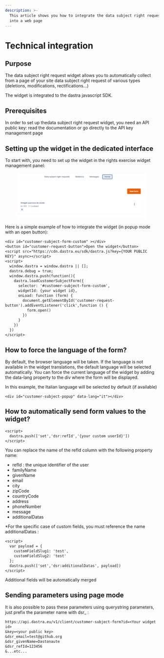 ```yaml
---
description: >-
  This article shows you how to integrate the data subject right request widget
  into a web page
---
```


# Technical integration

## Purpose

The data subject right request widget allows you to automatically collect from a page of your site data subject right request of various types (deletions, modifications, rectifications...)&#x20;

The widget is integrated to the dastra javascript SDK.

## Prerequisites

In order to set up thedata subject right request widget, you need an API public key: read the documentation or go directly to the API key management page

## Setting up the widget in the dedicated interface

To start with, you need to set up the widget in the rights exercise widget management panel:

<figure><img src="../../.gitbook/assets/image (121).png" alt=""><figcaption></figcaption></figure>

Here is a simple example of how to integrate the widget (in popup mode with an open button):

```
<div id="customer-subject-form-custom" ></div>
<button id="customer-request-button">Open the widget</button>
<script src="https://cdn.dastra.eu/sdk/dastra.js?key={YOUR PUBLIC KEY}" async></script>
<script>
  window.dastra = window.dastra || [];
  dastra.debug = true;
  window.dastra.push(function(){
    dastra.loadCustomerSubjectForm({
      selector: '#customer-subject-form-custom',
      widgetId: {your widget id},
      onLoad: function (form) {
        document.getElementById('customer-request-button').addEventListener('click',function () {
          form.open()
        })
      }
    })
  })
</script>
```

## How to force the language of the form?

By default, the browser language will be taken. If the language is not available in the widget translations, the default language will be selected automatically. You can force the current language of the widget by adding the data-lang property to the div where the form will be displayed.

In this example, the Italian language will be selected by default (if available)

```
<div id="customer-subject-popup" data-lang="it"></div>
```

## How to automatically send form values to the widget?

```
<script>
  dastra.push(['set','dsr:refId','{your custom userId}'])
</script>
```

You can replace the name of the refId column with the following property name:

* refId : the unique identifier of the user
* familyName
* givenName
* email
* city
* zipCode
* countryCode
* address
* phoneNumber
* message
* additionalDatas

\*For the specific case of custom fields, you must reference the name additionalDatas :

```
<script>
  var payload = {
    customFieldSlug1: 'test', 
    customFieldSlug2: 'test'
  };
  dastra.push(['set','dsr:additionalDatas', payload])
</script>
```

Additional fields will be automatically merged

## Sending parameters using page mode

It is also possible to pass these parameters using querystring parameters, just prefix the parameter name with dsr\_ :

```
https://api.dastra.eu/v1/client/customer-subject-form?id=<Your widget id>
&key=<your public key>
&dsr_email=test@github.org
&dsr_givenName=Dastonaute
&dsr_refId=123456
&...etc...
```
